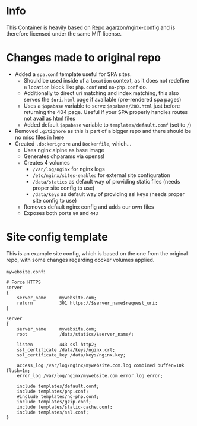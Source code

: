 Info
====

This Container is heavily based on [Repo agarzon/nginx-config](https://github.com/agarzon/nginx-config) and is therefore licensed under the same MIT license.


Changes made to original repo
=============================

- Added a `spa.conf` template useful for SPA sites.
  - Should be used inside of a `location` context, as it does not redefine a `location` block like `php.conf` and `no-php.conf` do.
  - Additionally to direct uri matching and index matching, this also serves the `$uri.html` page if available (pre-rendered spa pages)
  - Uses a `$spabase` variable to serve `$spabase/200.html` just before returning the 404 page. Useful if your SPA properly handles routes not avail as html files
  - Added default `$spabase` variable to `templates/default.conf` (set to `/`)
- Removed `.gitignore` as this is part of a bigger repo and there should be no misc files in here
- Created `.dockerignore` and `Dockerfile`, which...
  - Uses nginx:alpine as base image
  - Generates dhparams via openssl
  - Creates 4 volumes
    - `/var/log/nginx` for nginx logs
    - `/etc/nginx/sites-enabled` for external site configuration
    - `/data/statics` as default way of providing static files (needs proper site config to use)
    - `/data/keys` as default way of providing ssl keys (needs proper site config to use)
  - Removes default nginx config and adds our own files
  - Exposes both ports `80` and `443`


Site config template
====================

This is an example site config, which is based on the one from the original repo, with some changes regarding docker volumes applied.

`mywebsite.conf`:

```
# Force HTTPS
server
{
    server_name     mywebsite.com;
    return          301 https://$server_name$request_uri;
}

server
{
    server_name     mywebsite.com;
    root            /data/statics/$server_name/;

    listen          443 ssl http2;
    ssl_certificate /data/keys/nginx.crt;
    ssl_certificate_key /data/keys/nginx.key;

    access_log /var/log/nginx/mywebsite.com.log combined buffer=10k flush=1m;
    error_log /var/log/nginx/mywebsite.com.error.log error;

    include templates/default.conf;
    include templates/php.conf;
    #include templates/no-php.conf;
    include templates/gzip.conf;
    include templates/static-cache.conf;
    include templates/ssl.conf;
}
```